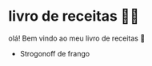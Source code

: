 # livro de receitas :woman_cook:

olá! Bem vindo ao meu livro de receitas :wave:

- Strogonoff de frango 
